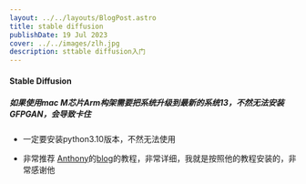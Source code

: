 ```yaml
---
layout: ../../layouts/BlogPost.astro
title: stable diffusion
publishDate: 19 Jul 2023
cover: ../../images/zlh.jpg
description: sttable diffusion入门
---
```

#### Stable Diffusion

##### 如果使用mac M芯片Arm构架需要把系统升级到最新的系统13，不然无法安装GFPGAN，会导致卡住

- 一定要安装python3.10版本，不然无法使用

- 非常推荐 [Anthony](https://github.com/antfu)的[blog](https://antfu.me/posts/ai-qrcode)的教程，非常详细，我就是按照他的教程安装的，非常感谢他
